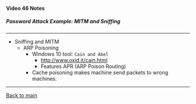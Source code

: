 #### Video 46 Notes

##### Password Attack Example: MITM and Sniffing

---

- Sniffing and MITM
  - ARP Poisoning
    - Windows 10 tool: `Cain and Abel`
      - http://www.oxid.it/cain.html
      - Features APR (ARP Poison Routing)
    - Cache poisoning makes machine send packets to wrong machines.
    
---

[Back to main](https://github.com/rot0xd/CBTNuggets/blob/master/CEHv9/README.md)

